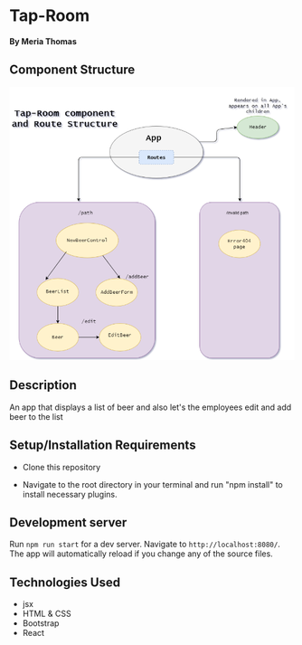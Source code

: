 # Tap-Room

#### By Meria Thomas
## Component Structure

![screen shot](./src/img/flowchart.PNG)

## Description
An app that displays a list of beer and also let's the employees edit and add beer to the list

## Setup/Installation Requirements

- Clone this repository

- Navigate to the root directory in your terminal and run "npm install" to install necessary plugins.

## Development server

Run `npm run start` for a dev server. Navigate to `http://localhost:8080/`. The app will automatically reload if you change any of the source files.

## Technologies Used

- jsx
- HTML & CSS
- Bootstrap
- React